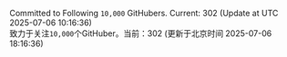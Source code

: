 Committed to Following `10,000` GitHubers. Current: <!-- FOLLOWING_COUNT -->302<!-- FOLLOWING_COUNT --> (Update at UTC <!-- LAST_UPDATED -->2025-07-06 10:16:36<!-- LAST_UPDATED -->)<br>
致力于关注`10,000`个GitHuber。当前：<!-- FOLLOWING_COUNT -->302<!-- FOLLOWING_COUNT --> (更新于北京时间 <!-- LAST_UPDATED_CST -->2025-07-06 18:16:36<!-- LAST_UPDATED_CST -->)
